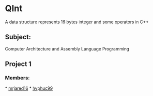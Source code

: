 # QInt

A data structure represents 16 bytes integer and some operators in C++</br>
<h2>Subject:</h2> Computer Architecture and Assembly Language Programming </br>
<h2>Project 1</h2>
<h3>Members:</h3> 
* <a href = https://github.com/mrjared16>mrjared16</a> 
* <a href = https://github.com/hvphuc99>hvphuc99</a>
